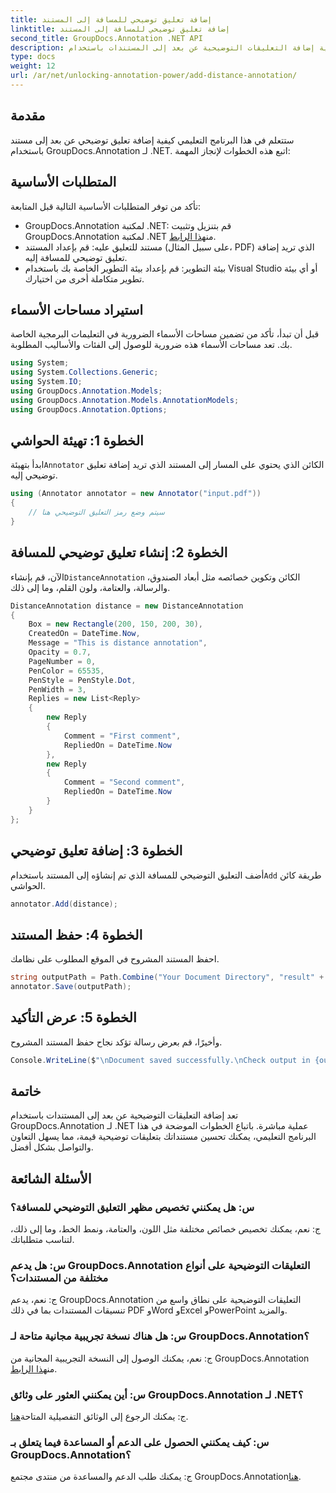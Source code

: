 ```yaml
---
title: إضافة تعليق توضيحي للمسافة إلى المستند
linktitle: إضافة تعليق توضيحي للمسافة إلى المستند
second_title: GroupDocs.Annotation .NET API
description: تعرف على كيفية إضافة التعليقات التوضيحية عن بعد إلى المستندات باستخدام GroupDocs.Annotation لـ .NET. تعزيز التعاون والتواصل دون عناء.
type: docs
weight: 12
url: /ar/net/unlocking-annotation-power/add-distance-annotation/
---
```

## مقدمة
ستتعلم في هذا البرنامج التعليمي كيفية إضافة تعليق توضيحي عن بعد إلى مستند باستخدام GroupDocs.Annotation لـ .NET. اتبع هذه الخطوات لإنجاز المهمة:
## المتطلبات الأساسية

تأكد من توفر المتطلبات الأساسية التالية قبل المتابعة:

-  GroupDocs.Annotation لمكتبة .NET: قم بتنزيل وتثبيت GroupDocs.Annotation لمكتبة .NET من[هذا الرابط](https://releases.groupdocs.com/annotation/net/).
- مستند للتعليق عليه: قم بإعداد المستند (على سبيل المثال، PDF) الذي تريد إضافة تعليق توضيحي للمسافة إليه.
- بيئة التطوير: قم بإعداد بيئة التطوير الخاصة بك باستخدام Visual Studio أو أي بيئة تطوير متكاملة أخرى من اختيارك.

## استيراد مساحات الأسماء

قبل أن تبدأ، تأكد من تضمين مساحات الأسماء الضرورية في التعليمات البرمجية الخاصة بك. تعد مساحات الأسماء هذه ضرورية للوصول إلى الفئات والأساليب المطلوبة.

```csharp
using System;
using System.Collections.Generic;
using System.IO;
using GroupDocs.Annotation.Models;
using GroupDocs.Annotation.Models.AnnotationModels;
using GroupDocs.Annotation.Options;
```


## الخطوة 1: تهيئة الحواشي

 ابدأ بتهيئة`Annotator` الكائن الذي يحتوي على المسار إلى المستند الذي تريد إضافة تعليق توضيحي إليه.

```csharp
using (Annotator annotator = new Annotator("input.pdf"))
{
    // سيتم وضع رمز التعليق التوضيحي هنا
}
```

## الخطوة 2: إنشاء تعليق توضيحي للمسافة

 الآن، قم بإنشاء`DistanceAnnotation` الكائن وتكوين خصائصه مثل أبعاد الصندوق، والرسالة، والعتامة، ولون القلم، وما إلى ذلك.

```csharp
DistanceAnnotation distance = new DistanceAnnotation
{
    Box = new Rectangle(200, 150, 200, 30),
    CreatedOn = DateTime.Now,
    Message = "This is distance annotation",
    Opacity = 0.7,
    PageNumber = 0,
    PenColor = 65535,
    PenStyle = PenStyle.Dot,
    PenWidth = 3,
    Replies = new List<Reply>
    {
        new Reply
        {
            Comment = "First comment",
            RepliedOn = DateTime.Now
        },
        new Reply
        {
            Comment = "Second comment",
            RepliedOn = DateTime.Now
        }
    }
};
```

## الخطوة 3: إضافة تعليق توضيحي

 أضف التعليق التوضيحي للمسافة الذي تم إنشاؤه إلى المستند باستخدام`Add` طريقة كائن الحواشي.

```csharp
annotator.Add(distance);
```

## الخطوة 4: حفظ المستند

احفظ المستند المشروح في الموقع المطلوب على نظامك.

```csharp
string outputPath = Path.Combine("Your Document Directory", "result" + Path.GetExtension("input.pdf"));
annotator.Save(outputPath);
```

## الخطوة 5: عرض التأكيد

وأخيرًا، قم بعرض رسالة تؤكد نجاح حفظ المستند المشروح.

```csharp
Console.WriteLine($"\nDocument saved successfully.\nCheck output in {outputPath}.");
```

## خاتمة

تعد إضافة التعليقات التوضيحية عن بعد إلى المستندات باستخدام GroupDocs.Annotation لـ .NET عملية مباشرة. باتباع الخطوات الموضحة في هذا البرنامج التعليمي، يمكنك تحسين مستنداتك بتعليقات توضيحية قيمة، مما يسهل التعاون والتواصل بشكل أفضل.

## الأسئلة الشائعة

### س: هل يمكنني تخصيص مظهر التعليق التوضيحي للمسافة؟

ج: نعم، يمكنك تخصيص خصائص مختلفة مثل اللون، والعتامة، ونمط الخط، وما إلى ذلك، لتناسب متطلباتك.

### س: هل يدعم GroupDocs.Annotation التعليقات التوضيحية على أنواع مختلفة من المستندات؟

ج: نعم، يدعم GroupDocs.Annotation التعليقات التوضيحية على نطاق واسع من تنسيقات المستندات بما في ذلك PDF وWord وExcel وPowerPoint والمزيد.

### س: هل هناك نسخة تجريبية مجانية متاحة لـ GroupDocs.Annotation؟

 ج: نعم، يمكنك الوصول إلى النسخة التجريبية المجانية من GroupDocs.Annotation من[هذا الرابط](https://releases.groupdocs.com/).

### س: أين يمكنني العثور على وثائق GroupDocs.Annotation لـ .NET؟

 ج: يمكنك الرجوع إلى الوثائق التفصيلية المتاحة[هنا](https://reference.groupdocs.com/annotation/net/).

### س: كيف يمكنني الحصول على الدعم أو المساعدة فيما يتعلق بـ GroupDocs.Annotation؟

 ج: يمكنك طلب الدعم والمساعدة من منتدى مجتمع GroupDocs.Annotation[هنا](https://forum.groupdocs.com/c/annotation/10).